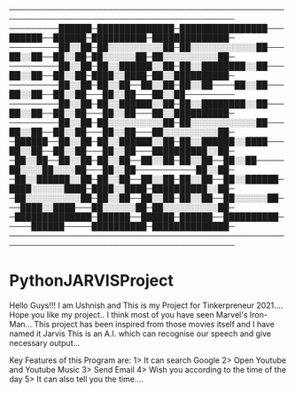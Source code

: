 
───────────────────────────────────────────────────────────────────────────────────────────
─────────██████─██████████████─████████████████───██████──██████─██████████─██████████████─
─────────██░░██─██░░░░░░░░░░██─██░░░░░░░░░░░░██───██░░██──██░░██─██░░░░░░██─██░░░░░░░░░░██─
─────────██░░██─██░░██████░░██─██░░████████░░██───██░░██──██░░██─████░░████─██░░██████████─
─────────██░░██─██░░██──██░░██─██░░██────██░░██───██░░██──██░░██───██░░██───██░░██─────────
─────────██░░██─██░░██████░░██─██░░████████░░██───██░░██──██░░██───██░░██───██░░██████████─
─────────██░░██─██░░░░░░░░░░██─██░░░░░░░░░░░░██───██░░██──██░░██───██░░██───██░░░░░░░░░░██─
─██████──██░░██─██░░██████░░██─██░░██████░░████───██░░██──██░░██───██░░██───██████████░░██─
─██░░██──██░░██─██░░██──██░░██─██░░██──██░░██─────██░░░░██░░░░██───██░░██───────────██░░██─
─██░░██████░░██─██░░██──██░░██─██░░██──██░░██████─████░░░░░░████─████░░████─██████████░░██─
─██░░░░░░░░░░██─██░░██──██░░██─██░░██──██░░░░░░██───████░░████───██░░░░░░██─██░░░░░░░░░░██─
─██████████████─██████──██████─██████──██████████─────██████─────██████████─██████████████─
───────────────────────────────────────────────────────────────────────────────────────────

# PythonJARVISProject
Hello Guys!!! I am Ushnish and This is my Project for Tinkerpreneur 2021.... Hope you like my project..
I think most of you have seen Marvel's Iron-Man... This project has been inspired from those movies itself and I have named it Jarvis
This is an A.I. which can recognise our speech and give necessary output...

Key Features of this Program are: 
1> It can search Google
2> Open Youtube and Youtube Music
3> Send Email
4> Wish you according to the time of the day
5> It can also tell you the time....
